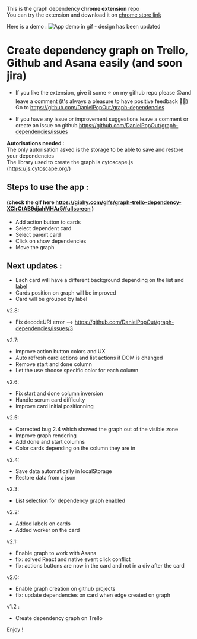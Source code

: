This is the graph dependency **chrome extension** repo  
You can try the extension and download it on [chrome store link](https://chrome.google.com/webstore/detail/graph-dependency-for-trel/ppbndnpfbahiilhalfmbkfnhkaohjbdo)

Here is a demo :
![App demo in gif - design has been updated](https://giphy.com/gifs/graph-trello-dependency-XClrCtAB9djahMHAr5/fullscreen)

# Create dependency graph on Trello, Github and Asana easily (and soon jira)

- If you like the extension, give it some ⭐️ on my github repo please 😍and leave a comment (it's always a pleasure to have positive feedback 🙏🏼)
  Go to https://github.com/DanielPopOut/graph-dependencies

- If you have any issue or improvement suggestions leave a comment or create an issue on github
  https://github.com/DanielPopOut/graph-dependencies/issues

**Autorisations needed :**  
The only autorisation asked is the storage to be able to save and restore your dependencies  
The library used to create the graph is cytoscape.js (https://js.cytoscape.org/)

## Steps to use the app :

#### (check the gif here https://giphy.com/gifs/graph-trello-dependency-XClrCtAB9djahMHAr5/fullscreen )

- Add action button to cards
- Select dependent card
- Select parent card
- Click on show dependencies
- Move the graph

## Next updates :

- Each card will have a different background depending on the list and label
- Cards position on graph will be improved
- Card will be grouped by label

v2.8:

- Fix decodeURI error --> https://github.com/DanielPopOut/graph-dependencies/issues/3

v2.7:

- Improve action button colors and UX
- Auto refresh card actions and list actions if DOM is changed
- Remove start and done column
- Let the use choose specific color for each column

v2.6:

- Fix start and done column inversion
- Handle scrum card difficulty
- Improve card initial positionning

v2.5:

- Corrected bug 2.4 which showed the graph out of the visible zone
- Improve graph rendering
- Add done and start columns
- Color cards depending on the column they are in

v2.4:

- Save data automatically in localStorage
- Restore data from a json

v2.3:

- List selection for dependency graph enabled

v2.2:

- Added labels on cards
- Added worker on the card

v2.1:

- Enable graph to work with Asana
- fix: solved React and native event click conflict
- fix: actions buttons are now in the card and not in a div after the card

v2.0:

- Enable graph creation on github projects
- fix: update dependencies on card when edge created on graph

v1.2 :

- Create dependency graph on Trello

Enjoy !
